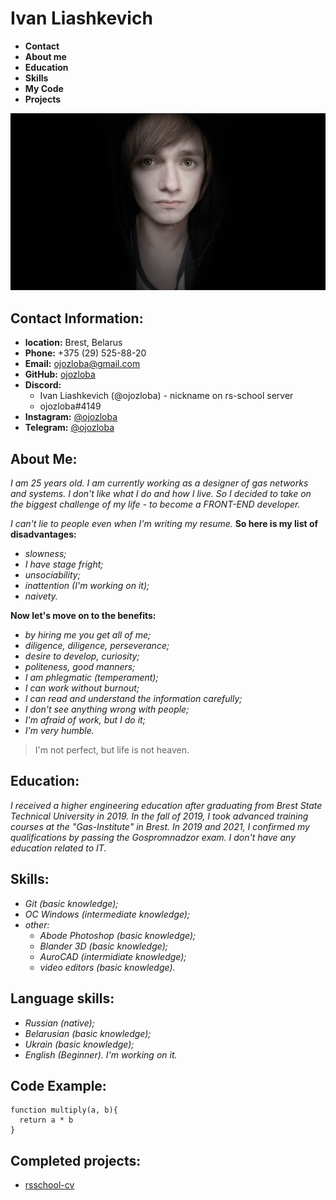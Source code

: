 # **Ivan Liashkevich**

* **Contact**
* **About me**
* **Education**
* **Skills**
* **My Code**
* **Projects**

![Фото](photo1.png)
## **Contact Information:**

* **location:** Brest, Belarus
* **Phone:** +375 (29) 525-88-20
* **Email:** ojozloba@gmail.com
* **GitHub:** [ojozloba](https://github.com/ojozloba)
* **Discord:**
  * Ivan Liashkevich (@ojozloba) - nickname on rs-school server
  * ojozloba#4149 
* **Instagram:** [@ojozloba](https://www.instagram.com/ojozloba/)
* **Telegram:** [@ojozloba](https://t.me/ojozloba)

## **About Me:**
*I am 25 years old. I am currently working as a designer of gas networks and systems. I don't like what I do and how I live. So I decided to take on the biggest challenge of my life - to become a FRONT-END developer.*

*I can't lie to people even when I'm writing my resume.*
**So here is my list of disadvantages:**
* *slowness;*
* *I have stage fright;*
* *unsociability;*
* *inattention (I'm working on it);*
* *naivety.*

**Now let's move on to the benefits:**
* *by hiring me you get all of me;*
* *diligence, diligence, perseverance;*
* *desire to develop, curiosity;*
* *politeness, good manners;*
* *I am phlegmatic (temperament);*
* *I can work without burnout;*
* *I can read and understand the information carefully;*
* *I don't see anything wrong with people;*
* *I'm afraid of work, but I do it;*
* *I'm very humble.*

> I'm not perfect, but life is not heaven.

## **Education:**
*I received a higher engineering education after graduating from Brest State Technical University in 2019. In the fall of 2019, I took advanced training courses at the "Gas-Institute" in Brest. In 2019 and 2021, I confirmed my qualifications by passing the Gospromnadzor exam.
I don't have any education related to IT.*

## **Skills:**
* *Git (basic knowledge);*
* *ОС Windows (intermediate knowledge);*
* *other:*
  * *Abode Photoshop (basic knowledge);*
  * *Blander 3D (basic knowledge);*
  * *AuroCAD (intermidiate knowledge);*
  * *video editors (basic knowledge).*

## **Language skills:**
* *Russian (native);*
* *Belarusian (basic knowledge);*
* *Ukrain (basic knowledge);*
* *English (Beginner). I'm working on it.*

## **Code Example:**
```
function multiply(a, b){
  return a * b
}
```
## **Сompleted projects:**
* [rsschool-cv](https://ojozloba.github.io/rsschool-cv/cv)
